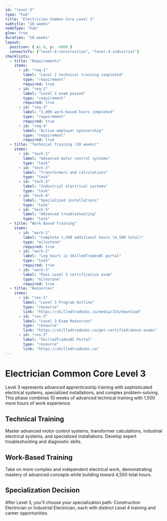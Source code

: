 ```yaml
---
id: "level-3"
type: "hub"
title: "Electrician Common Core Level 3"
subtitle: "10 weeks"
nodeType: "hub"
glow: true
duration: "10 weeks"
layout:
  position: { x: 0, y: -4000 }
  connectsTo: ["level-4-construction", "level-4-industrial"]
checklists:
  - title: "Requirements"
    items:
      - id: "req-1"
        label: "Level 2 technical training completed"
        type: "requirement"
        required: true
      - id: "req-2"
        label: "Level 2 exam passed"
        type: "requirement"
        required: true
      - id: "req-3"
        label: "3,000 work-based hours completed"
        type: "requirement"
        required: true
      - id: "req-4"
        label: "Active employer sponsorship"
        type: "requirement"
        required: true
  - title: "Technical Training (10 weeks)"
    items:
      - id: "tech-1"
        label: "Advanced motor control systems"
        type: "task"
      - id: "tech-2"
        label: "Transformers and calculations"
        type: "task"
      - id: "tech-3"
        label: "Industrial electrical systems"
        type: "task"
      - id: "tech-4"
        label: "Specialized installations"
        type: "task"
      - id: "tech-5"
        label: "Advanced troubleshooting"
        type: "task"
  - title: "Work-Based Training"
    items:
      - id: "work-1"
        label: "Complete 1,500 additional hours (4,500 total)"
        type: "milestone"
        required: true
      - id: "work-2"
        label: "Log hours in SkilledTradesBC portal"
        type: "task"
        required: true
      - id: "work-3"
        label: "Pass Level 3 certification exam"
        type: "milestone"
        required: true
  - title: "Resources"
    items:
      - id: "res-1"
        label: "Level 3 Program Outline"
        type: "resource"
        link: "https://skilledtradesbc.ca/media/154/download"
      - id: "res-2"
        label: "Level 3 Exam Resources"
        type: "resource"
        link: "https://skilledtradesbc.ca/get-certified/about-exams"
      - id: "res-3"
        label: "SkilledTradesBC Portal"
        type: "resource"
        link: "https://skilledtradesbc.ca"
---
```


# Electrician Common Core Level 3

Level 3 represents advanced apprenticeship training with sophisticated electrical systems, specialized installations, and complex problem-solving. This phase combines 10 weeks of advanced technical training with 1,500 more hours of work experience.

## Technical Training

Master advanced motor control systems, transformer calculations, industrial electrical systems, and specialized installations. Develop expert troubleshooting and diagnostic skills.

## Work-Based Training

Take on more complex and independent electrical work, demonstrating mastery of advanced concepts while building toward 4,500 total hours.

## Specialization Decision

After Level 3, you'll choose your specialization path: Construction Electrician or Industrial Electrician, each with distinct Level 4 training and career opportunities.
